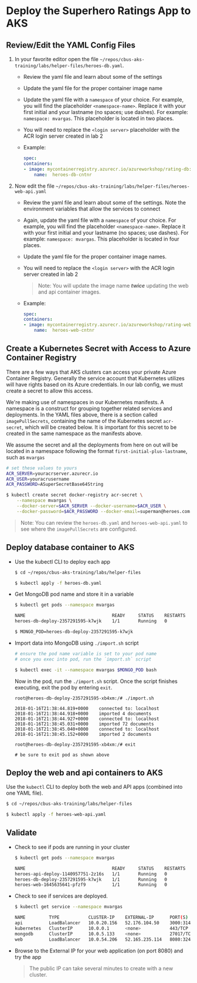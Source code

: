 # Deploy the Superhero Ratings App to AKS

## Review/Edit the YAML Config Files

1. In your favorite editor open the file `~/repos/cbus-aks-training/labs/helper-files/heroes-db.yaml`.

    * Review the yaml file and learn about some of the settings
    * Update the yaml file for the proper container image name
    * Update the yaml file with a `namespace` of your choice. For example, you will find the placeholder `<namespace-name>`. Replace it with your first initial and your lastname (no spaces; use dashes). For example: `namespace: mvargas`. This placeholder is located in two places.
    * You will need to replace the `<login server>` placeholder with the ACR login server created in lab 2
    * Example:

        ```yaml
        spec:
        containers:
        - image: mycontainerregistry.azurecr.io/azureworkshop/rating-db:v1
            name:  heroes-db-cntnr
        ```

2. Now edit the file `~/repos/cbus-aks-training/labs/helper-files/heroes-web-api.yaml`

    * Review the yaml file and learn about some of the settings. Note the environment variables that allow the services to connect
    * Again, update the yaml file with a `namespace` of your choice. For example, you will find the placeholder `<namespace-name>`. Replace it with your first initial and your lastname (no spaces; use dashes). For example: `namespace: mvargas`. This placeholder is located in four places.
    * Update the yaml file for the proper container image names.
    * You will need to replace the `<login server>` with the ACR login server created in lab 2
        > Note: You will update the image name ***twice*** updating the web and api container images.

    * Example:

        ```yaml
        spec:
        containers:
        - image: mycontainerregistry.azurecr.io/azureworkshop/rating-web:v1
            name:  heroes-web-cntnr
        ```

## Create a Kubernetes Secret with Access to Azure Container Registry

There are a few ways that AKS clusters can access your private Azure Container Registry. Generally the service account that Kubernetes utilizes will have rights based on its Azure credentials. In our lab config, we must create a secret to allow this access.

We're making use of namespaces in our Kubernetes manifests. A namespace is a construct for grouping together related services and deployments. In the YAML files above, there is a section called `imagePullSecrets`, containing the name of the Kubernetes secret `acr-secret`, which will be created below. It is important for this secret to be created in the same namespace as the manifests above.

We assume the secret and all the deployments from here on out will be located in a namespace following the format `first-initial-plus-lastname`, such as `mvargas`

```bash
# set these values to yours
ACR_SERVER=youracrserver.azurecr.io
ACR_USER=youracrusername
ACR_PASSWORD=ASuperSecretBase64String

$ kubectl create secret docker-registry acr-secret \
    --namespace mvargas \
    --docker-server=$ACR_SERVER --docker-username=$ACR_USER \
    --docker-password=$ACR_PASSWORD --docker-email=superman@heroes.com
```

> Note: You can review the `heroes-db.yaml` and `heroes-web-api.yaml` to see where the `imagePullSecrets` are configured.

## Deploy database container to AKS

* Use the kubectl CLI to deploy each app
    ```bash
    $ cd ~/repos/cbus-aks-training/labs/helper-files

    $ kubectl apply -f heroes-db.yaml
    ```

* Get MongoDB pod name and store it in a variable

    ```bash
    $ kubectl get pods --namespace mvargas

    NAME                                 READY     STATUS    RESTARTS   AGE
    heroes-db-deploy-2357291595-k7wjk    1/1       Running   0          3m

    $ MONGO_POD=heroes-db-deploy-2357291595-k7wjk
    ```

* Import data into MongoDB using `./import.sh` script

    ```bash
    # ensure the pod name variable is set to your pod name
    # once you exec into pod, run the `import.sh` script

    $ kubectl exec -it --namespace mvargas $MONGO_POD bash
    ```

    Now in the pod, run the `./import.sh` script. Once the script finishes executing, exit the pod by entering `exit`.

    ```text
    root@heroes-db-deploy-2357291595-xb4xm:/# ./import.sh

    2018-01-16T21:38:44.819+0000	connected to: localhost
    2018-01-16T21:38:44.918+0000	imported 4 documents
    2018-01-16T21:38:44.927+0000	connected to: localhost
    2018-01-16T21:38:45.031+0000	imported 72 documents
    2018-01-16T21:38:45.040+0000	connected to: localhost
    2018-01-16T21:38:45.152+0000	imported 2 documents

    root@heroes-db-deploy-2357291595-xb4xm:/# exit

    # be sure to exit pod as shown above
    ```

## Deploy the web and api containers to AKS

Use the `kubectl` CLI to deploy both the web and API apps (combined into one YAML file).

```bash
$ cd ~/repos/cbus-aks-training/labs/helper-files

$ kubectl apply -f heroes-web-api.yaml
```

## Validate

* Check to see if pods are running in your cluster
    ```bash
    $ kubectl get pods --namespace mvargas

    NAME                                 READY     STATUS    RESTARTS   AGE
    heroes-api-deploy-1140957751-2z16s   1/1       Running   0          2m
    heroes-db-deploy-2357291595-k7wjk    1/1       Running   0          3m
    heroes-web-1645635641-pfzf9          1/1       Running   0          2m
    ```

* Check to see if services are deployed.
    ```bash
    $ kubectl get service --namespace mvargas

    NAME         TYPE           CLUSTER-IP    EXTERNAL-IP      PORT(S)          AGE
    api          LoadBalancer   10.0.20.156   52.176.104.50    3000:31416/TCP   5m
    kubernetes   ClusterIP      10.0.0.1      <none>           443/TCP          12m
    mongodb      ClusterIP      10.0.5.133    <none>           27017/TCP        5m
    web          LoadBalancer   10.0.54.206   52.165.235.114   8080:32404/TCP   5m
    ```

* Browse to the External IP for your web application (on port 8080) and try the app
    > The public IP can take several minutes to create with a new cluster.

